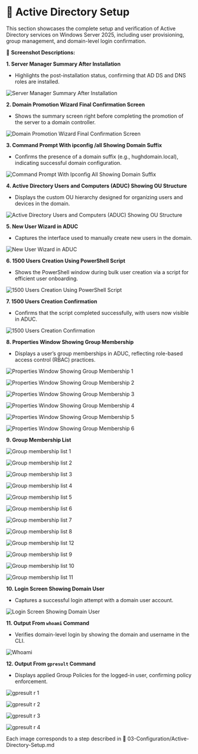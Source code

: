 # 🧱 Active Directory Setup

This section showcases the complete setup and verification of Active Directory services on Windows Server 2025, including user provisioning, group management, and domain-level login confirmation.

📸 **Screenshot Descriptions:**

**1. Server Manager Summary After Installation**

- Highlights the post-installation status, confirming that AD DS and DNS roles are installed.

![Server Manager Summary After Installation](https://github.com/user-attachments/assets/0a4ce9a7-3f9b-46be-b130-2a7a1a6a0546)

**2. Domain Promotion Wizard Final Confirmation Screen**

- Shows the summary screen right before completing the promotion of the server to a domain controller.

![Domain Promotion Wizard Final Confirmation Screen](https://github.com/user-attachments/assets/72f95f6f-0c87-4a91-baac-9e6bbaca6d1e)

**3. Command Prompt With ipconfig /all Showing Domain Suffix**

- Confirms the presence of a domain suffix (e.g., hughdomain.local), indicating successful domain configuration.

![Command Prompt With Ipconfig All Showing Domain Suffix](https://github.com/user-attachments/assets/154b55df-b766-4eaa-84db-e29f4f29c926)

**4. Active Directory Users and Computers (ADUC) Showing OU Structure**

- Displays the custom OU hierarchy designed for organizing users and devices in the domain.

![Active Directory Users and Computers (ADUC) Showing OU Structure](https://github.com/user-attachments/assets/904523b7-eb37-40bc-9038-d88d32cbb576)

**5. New User Wizard in ADUC**

- Captures the interface used to manually create new users in the domain.

![New User Wizard in ADUC](https://github.com/user-attachments/assets/8add7233-8b78-4811-b53f-fb6cd40f17ea)

**6. 1500 Users Creation Using PowerShell Script**

- Shows the PowerShell window during bulk user creation via a script for efficient user onboarding.

![1500 Users Creation Using PowerShell Script](https://github.com/user-attachments/assets/3a0f8681-6487-41ff-8e8e-ffd41e472df7)

**7. 1500 Users Creation Confirmation**

- Confirms that the script completed successfully, with users now visible in ADUC.

![1500 Users Creation Confirmation](https://github.com/user-attachments/assets/41918c4d-817b-49d0-b289-0a12981fd397)

**8. Properties Window Showing Group Membership**

- Displays a user’s group memberships in ADUC, reflecting role-based access control (RBAC) practices.

![Properties Window Showing Group Membership 1](https://github.com/user-attachments/assets/750d0033-adc4-4796-9495-ef65e5c7ef9a)

![Properties Window Showing Group Membership 2](https://github.com/user-attachments/assets/0d027de8-aea2-4dbe-b8c7-9d6fa6c8c1fe)

![Properties Window Showing Group Membership 3](https://github.com/user-attachments/assets/fa4aaaca-dc8b-4601-83ed-b3edd8e0a3ba)

![Properties Window Showing Group Membership 4](https://github.com/user-attachments/assets/03dd0b50-7654-499c-9d3d-49f81ba01d96)

![Properties Window Showing Group Membership 5](https://github.com/user-attachments/assets/528d7bfa-47e0-40d8-8444-346c43afe7d1)

![Properties Window Showing Group Membership 6](https://github.com/user-attachments/assets/1afdb14d-07ae-4fc4-9a57-adf4c1f74c29)

**9. Group Membership List**

![Group membership list 1](https://github.com/user-attachments/assets/2470f069-fe22-4618-9a8c-0123fa81c908)

![Group membership list 2](https://github.com/user-attachments/assets/02fd4efb-c704-4c9f-b164-3101a83520f2)

![Group membership list 3](https://github.com/user-attachments/assets/78d4c7b6-2e8a-43d5-8df2-d0c625b1461f)

![Group membership list 4](https://github.com/user-attachments/assets/9a4019a6-4c28-4a30-90f0-85928482d508)

![Group membership list 5](https://github.com/user-attachments/assets/9d574d18-e909-425b-b8bf-15371ea1359c)

![Group membership list 6](https://github.com/user-attachments/assets/01248bf9-b859-4d15-a2f0-fc6f6b9dd8c4)

![Group membership list 7](https://github.com/user-attachments/assets/ef900dac-6ba1-45b5-8310-1c2ab5f802ae)

![Group membership list 8](https://github.com/user-attachments/assets/fc273d96-6ca6-4962-b937-68a4ddd93828)

![Group membership list 12](https://github.com/user-attachments/assets/fe11e96c-65ab-4151-908b-ef91642f448e)

![Group membership list 9](https://github.com/user-attachments/assets/f98a6845-5241-4eeb-bd01-034972ce1a6e)

![Group membership list 10](https://github.com/user-attachments/assets/38c5bd87-cfe1-49a2-938b-4d7ece8b2ee2)

![Group membership list 11](https://github.com/user-attachments/assets/001c1f8b-fc68-4bb1-959e-93ff26b55caa)

**10. Login Screen Showing Domain User**

- Captures a successful login attempt with a domain user account.

![Login Screen Showing Domain User](https://github.com/user-attachments/assets/e45946a0-0b2e-43a0-9822-7c075c3452cf)

**11. Output From `whoami` Command**

- Verifies domain-level login by showing the domain and username in the CLI.

![Whoami](https://github.com/user-attachments/assets/708ed3be-2897-406c-bd2f-804bb0c7f05f)

**12. Output From `gpresult` Command**

- Displays applied Group Policies for the logged-in user, confirming policy enforcement.

![gpresult r 1](https://github.com/user-attachments/assets/d2e61890-5c4f-411c-98a4-3c2ade7fe02b)

![gpresult r 2](https://github.com/user-attachments/assets/a28715ad-35ad-47b1-9c5b-cc12e1715255)

![gpresult r 3](https://github.com/user-attachments/assets/172c416c-2d74-4457-be57-2de2f649fa35)

![gpresult r 4](https://github.com/user-attachments/assets/b94205a1-75dd-490c-9670-a252ab610131)

Each image corresponds to a step described in 📂 03-Configuration/Active-Directory-Setup.md
